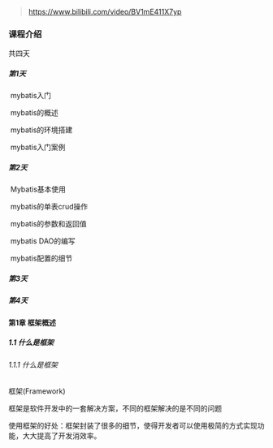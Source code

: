 >https://www.bilibili.com/video/BV1mE411X7yp

### 课程介绍

共四天

##### 第1天

​	mybatis入门

​	mybatis的概述

​	mybatis的环境搭建

​	mybatis入门案例

##### 第2天

​	Mybatis基本使用

​	mybatis的单表crud操作

​	mybatis的参数和返回值

​	mybatis DAO的编写

​	mybatis配置的细节

##### 第3天

##### 第4天



#### 第1章 框架概述

##### 1.1 什么是框架

###### 1.1.1 什么是框架

框架(Framework)



框架是软件开发中的一套解决方案，不同的框架解决的是不同的问题

使用框架的好处：框架封装了很多的细节，使得开发者可以使用极简的方式实现功能，大大提高了开发消效率。

